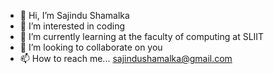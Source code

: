 - 👋 Hi, I’m Sajindu Shamalka
- 👀 I’m interested in coding
- 🌱 I’m currently learning at the faculty of computing at SLIIT 
- 💞️ I’m looking to collaborate on you
- 📫 How to reach me... sajindushamalka@gmail.com

<!---
sajindushamalka/sajindushamalka is a ✨ special ✨ repository because its `README.md` (this file) appears on your GitHub profile.
You can click the Preview link to take a look at your changes.
--->
